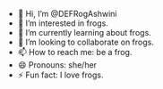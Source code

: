 - 👋 Hi, I’m @DEFRogAshwini
- 👀 I’m interested in frogs.
- 🌱 I’m currently learning about frogs.
- 💞️ I’m looking to collaborate on frogs.
- 📫 How to reach me: be a frog.
- 😄 Pronouns: she/her
- ⚡ Fun fact: I love frogs.

<!---
DEFRogAshwini/DEFRogAshwini is a ✨ special ✨ repository because its `README.md` (this file) appears on your GitHub profile.
You can click the Preview link to take a look at your changes.
--->
